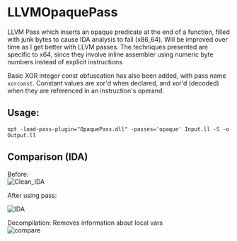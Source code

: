 # LLVMOpaquePass
LLVM Pass which inserts an opaque predicate at the end of a function, filled with junk bytes to cause IDA analysis to fail (x86_64). Will be improved over time as I get better with LLVM passes. The techniques presented are specific to x64, since they involve inline assembler using numeric byte numbers instead of explicit instructions  

Basic XOR integer const obfuscation has also been added, with pass name `xorconst`. Constant values are xor'd when declared, and xor'd (decoded) when they are referenced in an instruction's operand.  

## Usage: 
 `opt -load-pass-plugin="OpaquePass.dll" -passes='opaque' Input.ll -S -o Output.ll`  
 
## Comparison (IDA)

Before:   
![Clean_IDA](https://github.com/user-attachments/assets/4fa985f4-e5a0-4803-b4ee-abf3c6bbfdbe)  

After using pass:   

![IDA](https://github.com/user-attachments/assets/4e313a59-1d8c-4044-80b2-01e5ae0309fc)  

Decompilation:  Removes information about local vars  
![compare](https://github.com/user-attachments/assets/eaaa0706-f301-4f86-b287-aaea11abadfe)
